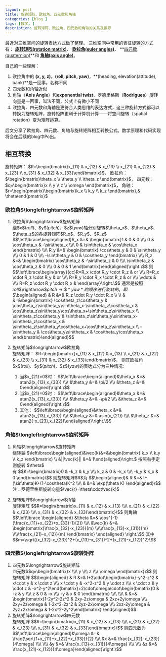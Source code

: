 ```yaml
---
layout: post
title: 旋转矩阵、欧拉角、四元数和角轴
categories: [blog ]
tags: [数学, ]
description: 旋转矩阵、欧拉角、四元数和角轴的关系及推导
---
```


最近对三维空间的旋转表达方式做了整理。
三维空间中常用的表征旋转的方式有：
**[旋转矩阵(rotation matrix)](https://en.wikipedia.org/wiki/Rotation_matrix)**、
**[欧拉角(euler angles)](https://en.wikipedia.org/wiki/Euler_angles)**、
**[四元数(quaternion)](https://en.wikipedia.org/wiki/Quaternions_and_spatial_rotation)**和
**[角轴(axis angle)](https://en.wikipedia.org/wiki/Axis%E2%80%93angle_representation)**。  

自己的一些理解：

1. 欧拉角中的 **(x, y, z)**，**(roll, pitch, yaw)**，**(heading, elevation(attitude), bank)**是一回事，名称不同
1. 四元数和角轴近似
1. 角轴（**Axis Angle**）和**exponential twist**、罗德里格斯（**Rodrigues**）旋转向量是一回事，叫法不同，公式上有微小不同  
1. 欧拉角、四元数和角轴是更符合人类思维的表达方式，这三种旋转方式都可以转换为旋转矩阵，旋转矩阵更利于计算机计算——将空间旋转（spatial rotation）变为矩阵运算。  

后文分享了欧拉角、四元数、角轴与旋转矩阵相互转换公式。数学原理和代码实现将会在后续的blog中Po出。

## 相互转换

旋转矩阵：
\$R=\begin{bmatrix}x_{11} & x_{12} & x_{13} \\\\ x_{21} & x_{22} & x_{23} \\\\ x_{31} & x_{32} & x_{33}\end{bmatrix}\$，
欧拉角：
\$\begin{bmatrix}\theta_x \\\\ \theta_y \\\\ \theta_z \end{bmatrix}\$，
四元数：
\$q=\begin{bmatrix}x \\\\ y \\\\ z \\\\ \omega \end{bmatrix}\$，
角轴：
\$r=\begin{pmatrix}\begin{bmatrix}k_x \\\\ k_y \\\\ k_z \end{bmatrix},& \theta\end{pmatrix}\$

### 欧拉角\$\longleftrightarrow\$旋转矩阵
1. 欧拉角\$\longrightarrow\$旋转矩阵  
绕\$x\$(*roll*)、\$y\$(*pitch*)、\$z\$(*yaw*)轴分别旋转\$\theta_x\$、\$\theta_y\$、\$\theta_z\$的各旋转矩阵\$R_x\$、\$R_y\$、\$R_z\$
\$$\left\lbrace\begin{aligned}R_x &=& \begin{bmatrix}1 & 0 & 0 \\\\ 0 & \cos\theta_x & -\sin\theta_x \\\\ 0 & \sin\theta_x & \cos\theta_x \end{bmatrix} \\\\ R_y &=& \begin{bmatrix} \cos\theta_y & 0 & \sin\theta_y \\\\ 0 & 1 & 0 \\\\ -\sin\theta_y & 0 & \cos\theta_y \end{bmatrix} \\\\ R_z &=& \begin{bmatrix} \cos\theta_z & -\sin\theta_z & 0 \\\\ \sin\theta_z & \cos\theta_z & 0 \\\\ 0 & 0 & 1 \end{bmatrix}\end{aligned}\right.\$$
则
\$$\left\lbrace\begin{array}{cc}R=R_x \cdot R_y \cdot R_z & or \\\\ R=R_x \cdot R_z \cdot R_y & or \\\\ R=R_y \cdot R_x \cdot R_z & or \\\\ \vdots & \\\\ R=R_z \cdot R_y \cdot R_x & \end{array}\right.\$$
通常是按照*roll*\$\rightarrow\$*pitch*$\rightarrow\$*yaw*的顺序进行旋转的，即
\$$\begin{aligned}
& R &=& R_z \cdot R_y \cdot R_x \\\\ \\\\ & &=&\begin{bmatrix}
\cos\theta_z\cos\theta_y & \cos\theta_z\sin\theta_y\sin\theta_x-\sin\theta_z\cos\theta_x & \cos\theta_z\sin\theta_y\cos\theta_x+\sin\theta_z\sin\theta_x \\\\ 
\sin\theta_z\cos\theta_y & \sin\theta_z\sin\theta_y\sin\theta_x-\sin\theta_z\cos\theta_x & \sin\theta_z\sin\theta_y\cos\theta_x+\cos\theta_z\sin\theta_x \\\\ 
-\sin\theta_y & \cos\theta_y\sin\theta_x & \cos\theta_y\cos\theta_x 
\end{bmatrix}\end{aligned}\$$

1. 旋转矩阵\$\longrightarrow\$欧拉角  
旋转矩阵：
\$R=\begin{bmatrix}x_{11} & x_{12} & x_{13} \\\\ x_{21} & x_{22} & x_{23} \\\\ x_{31} & x_{32} & x_{33}\end{bmatrix}\$，
则其欧拉角\$x\$(*roll*)、\$y\$(*pitch*)、\$z\$(*yaw*)的表达式分为三种情况:
   1. 当\$x_{21}=0\$时：
      \$$\left\lbrace\begin{aligned}&\theta_x &=& atan2(x_{13},x_{33}) \\\\ &\theta_y &=& \pi/2 \\\\ &\theta_z &=& 0\end{aligned}\right.\$$
   2. 当\$x_{21}=0\$时：
      \$$\left\lbrace\begin{aligned}&\theta_x &=& atan2(x_{13},x_{33}) \\\\ &\theta_y &=& -\pi/2 \\\\ &\theta_z &=& 0\end{aligned}\right.\$$
   3. 其他：
      \$$\left\lbrace\begin{aligned}&\theta_x &=& atan2(x_{13},x_{33}) \\\\ &\theta_y &=& asin(x_{21}) \\\\ &\theta_z &=& atan2(-x_{23},x_{22})\end{aligned}\right.\$$

### 角轴\$\longleftrightarrow\$旋转矩阵
1. 角轴\$\longrightarrow\$旋转矩阵  
绕转轴
\$\left\lbrace\begin{aligned}&\vec{k}&=&\begin{bmatrix} k_x \\\\ k_y \\\\ k_z \end{bmatrix} \\\\ &\||\vec{k}\|| &=& 1\end{aligned}\right.\$
按照右手定则旋转
\$\theta\$  
有
\$$K=\begin{bmatrix}0 & -k_z & k_y \\\\ k_z & 0 & -k_x \\\\ -k_y & k_x & 0 \end{bmatrix}\$$
则旋转矩阵\$R\$为
\$$\begin{aligned}& R &=& I+(\sin\theta)K+(1-\cos\theta)K^2 \\\\ & &=& \exp(\theta K) \end{aligned}\$$
注：罗德里格斯旋转向量\$\vec{r}=\theta\cdot\vec{k}\$

1. 旋转矩阵\$\longrightarrow\$角轴  
旋转矩阵
\$$R=\begin{bmatrix}x_{11} & x_{12} & x_{13} \\\\ x_{21} & x_{22} & x_{23} \\\\ x_{31} & x_{32} & x_{33}\end{bmatrix}\$$
 则角轴
\$$\left\lbrace
\begin{aligned}
     &\theta &=& \cos^{-1}(\frac{x_{11}+x_{22}+x_{33}-1}{2})
\\\\ &\vec{k} &=& \begin{bmatrix}\frac{x_{32}-x_{23}}{m} \\\\\frac{x_{13}-x_{31}}{m} \\\\\frac{x_{21}-x_{12}}{m} \end{bmatrix}
\end{aligned}
\right.\$$
其中
\$$m=\sqrt{(x_{32}-x_{23})^2+(x_{13}-x_{31})^2+(x_{21}-x_{12})^2}\$$

### 四元数\$\longleftrightarrow\$旋转矩阵
1. 四元数\$\longrightarrow\$旋转矩阵  
四元数\$$q=\begin{bmatrix}x \\\\ y \\\\ z \\\\ \omega \end{bmatrix}\$$
则旋转矩阵
\$$\begin{aligned}
& R &=& I+2\cdot\begin{bmatrix}-y^2-z^2 & x\cdot y & x \cdot z \\\\ x \cdot y & -x^2-z^2 & y \cdot z \\\\ x \cdot z & y \cdot z & -x^2-y^2\end{bmatrix}+2\cdot\omega\cdot\begin{bmatrix}0 & -z & y \\\\ z & 0 & -x \\\\ -y & x & 0 \end{bmatrix} \\\\ \\\\ & &=& \begin{bmatrix}1-2y^2-2z^2 & 2xy-2z\omega & 2xz+2y\omega \\\\ 2xy+2z\omega & 1-2x^2-2z^2 & 2yz-2x\omega \\\\ 2xz-2y\omega & 2yz+2x\omega & 1-2x^2-2y^2\end{bmatrix}
\end{aligned}$$
1. 旋转矩阵\$\longrightarrow\$四元数  
旋转矩阵
\$$R=\begin{bmatrix}x_{11} & x_{12} & x_{13} \\\\ x_{21} & x_{22} & x_{23} \\\\ x_{31} & x_{32} & x_{33}\end{bmatrix}\$$
则四元数为
\$$\left\lbrace\begin{aligned}&\omega &=& \frac{\sqrt{1+x_{11}+x_{22}+x_{33}}}{2} \\\\ &x &=& \frac{x_{32}-x_{23}}{4\omega} \\\\ \\\\ &y &=& \frac{x_{13}-x_{31}}{4\omega} \\\\ \\\\ &z &=& \frac{x_{21}-x_{12}}{4\omega}\end{aligned}\right.\$$

